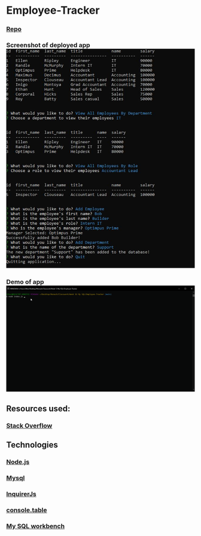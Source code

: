 # Employee-Tracker

### [Repo](https://github.com/JWCoad/Employee-Tracker)

### Screenshot of deployed app ![Screenshot](/assets/screenshot.JPG)

### Demo of app <br/> ![Screenshot](/assets/demo.gif)

## Resources used:

### [Stack Overflow](https://stackoverflow.com/)

## Technologies

### [Node.js](https://nodejs.org/)

### [Mysql](https://www.npmjs.com/package/mysql)

### [InquirerJs](https://www.npmjs.com/package/inquirer/v/0.2.3)

### [console.table](https://www.npmjs.com/package/console.table)

### [My SQL workbench](https://www.mysql.com/products/workbench/)
